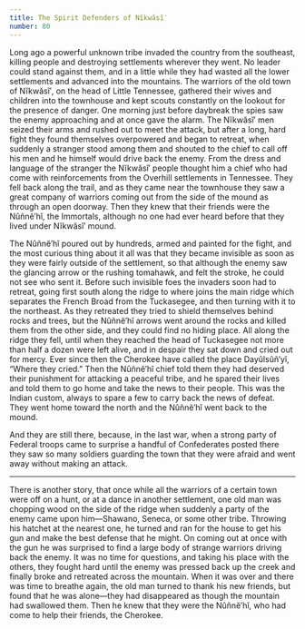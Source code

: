 ```yaml
---
title: The Spirit Defenders of Nĭkwăsĭ′
number: 80
---
```

Long ago a powerful unknown tribe invaded the country from the southeast, killing people and destroying settlements wherever they went. No leader could stand against them, and in a little while they had wasted all the lower settlements and advanced into the mountains. The warriors of the old town of Nĭkwăsĭ′, on the head of Little Tennessee, gathered their wives and children into the townhouse and kept scouts constantly on the lookout for the presence of danger. One morning just before daybreak the spies saw the enemy approaching and at once gave the alarm. The Nĭkwăsĭ′ men seized their arms and rushed out to meet the attack, but after a long, hard fight they found themselves overpowered and began to retreat, when suddenly a stranger stood among them and shouted to the chief to call off his men and he himself would drive back the enemy. From the dress and language of the stranger the Nĭkwăsĭ′ people thought him a chief who had come with reinforcements from the Overhill settlements in Tennessee. They fell back along the trail, and as they came near the townhouse they saw a great company of warriors coming out from the side of the mound as through an open doorway. Then they knew that their friends were the Nûñnĕ′hĭ, the Immortals, although no one had ever heard before that they lived under Nĭkwăsĭ′ mound.

The Nûñnĕ′hĭ poured out by hundreds, armed and painted for the fight, and the most curious thing about it all was that they became invisible as soon as they were fairly outside of the settlement, so that although the enemy saw the glancing arrow or the rushing tomahawk, and felt the stroke, he could not see who sent it. Before such invisible foes the invaders soon had to retreat, going first south along the ridge to where joins the main ridge which separates the French Broad from the Tuckasegee, and then turning with it to the northeast. As they retreated they tried to shield themselves behind rocks and trees, but the Nûñnĕ′hĭ arrows went around the rocks and killed them from the other side, and they could find no hiding place. All along the ridge they fell, until when they reached the head of Tuckasegee not more than half a dozen were left alive, and in despair they sat down and cried out for mercy. Ever since then the Cherokee have called the place Dayûlsûñ′yĭ, “Where they cried.” Then the Nûñnĕ′hĭ chief told them they had deserved their punishment for attacking a peaceful tribe, and he spared their lives and told them to go home and take the news to their people. This was the Indian custom, always to spare a few to carry back the news of defeat. They went home toward the north and the Nûñnĕ′hĭ went back to the mound.

And they are still there, because, in the last war, when a strong party of Federal troops came to surprise a handful of Confederates posted there they saw so many soldiers guarding the town that they were afraid and went away without making an attack.

***

There is another story, that once while all the warriors of a certain town were off on a hunt, or at a dance in another settlement, one old man was chopping wood on the side of the ridge when suddenly a party of the enemy came upon him—Shawano, Seneca, or some other tribe. Throwing his hatchet at the nearest one, he turned and ran for the house to get his gun and make the best defense that he might. On coming out at once with the gun he was surprised to find a large body of strange warriors driving back the enemy. It was no time for questions, and taking his place with the others, they fought hard until the enemy was pressed back up the creek and finally broke and retreated across the mountain. When it was over and there was time to breathe again, the old man turned to thank his new friends, but found that he was alone—they had disappeared as though the mountain had swallowed them. Then he knew that they were the Nûñnĕ′hĭ, who had come to help their friends, the Cherokee.
